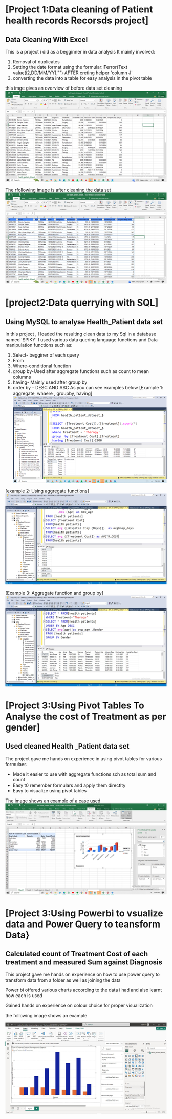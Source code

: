 # [Project 1:Data cleaning of Patient health records Recorsds project]
## Data Cleaning With Excel

This is a project i did as a begginner in data analysis
It mainly involved:

1. Removal of duplicates
2. Setting the date format  using the formular:IFerror(Text value(i2,DD/MM/YY),"") AFTER creting helper 'column J'
3. converting the data into a table for easy analysis in the pivot  table

this imge gives an overview of before data set cleaning
![image alt](https://github.com/s-r3/joywawiranjeu/blob/c58dda60b91b86fe8ff1f6ffb0ce4c1be6819624/before%20cleaning%20data%20set.jpg)

 The rfollowing image is after cleaning the data set
 ![image alt](https://github.com/s-r3/joywawiranjeu/blob/ca8bc5a8d43ea59171fd7aa57307ca99863d4e2f/after%20cleaning%20%20health_Patient%20dataset.jpg)


# [project2:Data querrying with SQL]
## Using MySQL to analyse Health_Patient data set

In this project , I loaded the resulting clean data to my Sql in a database named 'SPIKY'
I used various  data quering language functions and Data manipulation functions such as:

1. Select- begginer of each query
2. From
3. Where-conditional function
4. group by-Used after aggregate  functions such as count to mean columns
5. having- Mainly used after group by
6. order by - DESC AND ASC
As you can see examples below
[Example 1: aggregate, whaere , groupby, having]
![image alt](https://github.com/s-r3/joywawiranjeu/blob/596dcc3deed43a499f6931272e9c84584fb95f4f/SQL%20FUNCTION%206..png)

[example 2: Using aggregate functions]
![image alt](https://github.com/s-r3/joywawiranjeu/blob/10fdbbe776dfcb50632228a7bf7deea388ab804e/SQL%20FUNCTION%209.jpg)

[Example 3: Aggregate function and group by]
![image alr](https://github.com/s-r3/joywawiranjeu/blob/1dac5e2a908a5976227b0faafe1162c71666eb3d/SQL%20FUNCTION%204.jpg)

# [Project 3:Using Pivot Tables To Analyse the cost of  Treatment as per gender]
## Used cleaned Health _Patient data set

The  project gave me hands on experience in using pivot tables for various formulaes
- Made it easier to use with aggregate functions sch as total sum and count
- Easy t0 remember formulars and apply  them directlty
- Easy to visualize using pivot tables

The image shows an example of a case used
![image alt](https://github.com/s-r3/joywawiranjeu/blob/66b1406f476e3658bde38a7bf9cfbb48bc9914b0/PIVOT%20and%20Pivot%20chats.jpg)

# [Project 3:Using Powerbi to vsualize data and  Power Query to teansform Data}
## Calculated count of Treatment Cost of each treatment and measured  Sum against Diagnosis 
This project gave me hands on experience on how to use power query to transform data from a folder as well as joining the data

Power bi offered various charts according to the data i had and also learnt how each is used

Gained hands on experience on colour choice for proper visualization

the following image shows an example

![imagw alt](https://github.com/s-r3/joywawiranjeu/blob/c066b8083e31d23de61f9c3f46c3e3bb0c48e26a/Power%20bi%20Visualization.jpg)













